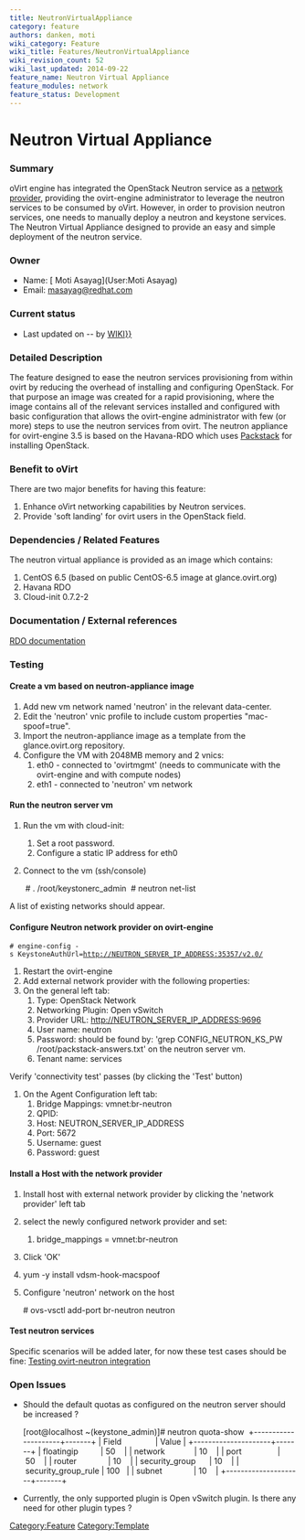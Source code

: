 ```yaml
---
title: NeutronVirtualAppliance
category: feature
authors: danken, moti
wiki_category: Feature
wiki_title: Features/NeutronVirtualAppliance
wiki_revision_count: 52
wiki_last_updated: 2014-09-22
feature_name: Neutron Virtual Appliance
feature_modules: network
feature_status: Development
---
```


# Neutron Virtual Appliance

### Summary

oVirt engine has integrated the OpenStack Neutron service as a [network provider](Features/OSN_Integration), providing the ovirt-engine administrator to leverage the neutron services to be consumed by oVirt.
However, in order to provision neutron services, one needs to manually deploy a neutron and keystone services.
The Neutron Virtual Appliance designed to provide an easy and simple deployment of the neutron service.

### Owner

*   Name: [ Moti Asayag](User:Moti Asayag)
*   Email: <masayag@redhat.com>

### Current status

*   Last updated on -- by [ WIKI}}](User:{{urlencode:{{REVISIONUSER}})

### Detailed Description

The feature designed to ease the neutron services provisioning from within ovirt by reducing the overhead of installing and configuring OpenStack.
For that purpose an image was created for a rapid provisioning, where the image contains all of the relevant services installed and configured with basic configuration that allows the ovirt-engine administrator with few (or more) steps to use the neutron services from ovirt.
The neutron appliance for ovirt-engine 3.5 is based on the Havana-RDO which uses [Packstack](https://wiki.openstack.org/wiki/Packstack) for installing OpenStack.

### Benefit to oVirt

There are two major benefits for having this feature:

1.  Enhance oVirt networking capabilities by Neutron services.
2.  Provide 'soft landing' for ovirt users in the OpenStack field.

### Dependencies / Related Features

The neutron virtual appliance is provided as an image which contains:

1.  CentOS 6.5 (based on public CentOS-6.5 image at glance.ovirt.org)
2.  Havana RDO
3.  Cloud-init 0.7.2-2

### Documentation / External references

[RDO documentation](http://openstack.redhat.com/Docs)

### Testing

#### Create a vm based on neutron-appliance image

1.  Add new vm network named 'neutron' in the relevant data-center.
2.  Edit the 'neutron' vnic profile to include custom properties "mac-spoof=true".
3.  Import the neutron-appliance image as a template from the glance.ovirt.org repository.
4.  Configure the VM with 2048MB memory and 2 vnics:
    1.  eth0 - connected to 'ovirtmgmt' (needs to communicate with the ovirt-engine and with compute nodes)
    2.  eth1 - connected to 'neutron' vm network

#### Run the neutron server vm

1.  Run the vm with cloud-init:
    1.  Set a root password.
    2.  Configure a static IP address for eth0

2.  Connect to the vm (ssh/console)

       # . /root/keystonerc_admin
       # neutron net-list

A list of existing networks should appear.

#### Configure Neutron network provider on ovirt-engine

`# engine-config -s KeystoneAuthUrl=`[`http://NEUTRON_SERVER_IP_ADDRESS:35357/v2.0/`](http://NEUTRON_SERVER_IP_ADDRESS:35357/v2.0/)

1.  Restart the ovirt-engine
2.  Add external network provider with the following properties:
3.  On the general left tab:
    1.  Type: OpenStack Network
    2.  Networking Plugin: Open vSwitch
    3.  Provider URL: <http://NEUTRON_SERVER_IP_ADDRESS:9696>
    4.  User name: neutron
    5.  Password: should be found by: 'grep CONFIG_NEUTRON_KS_PW /root/packstack-answers.txt' on the neutron server vm.
    6.  Tenant name: services

Verify 'connectivity test' passes (by clicking the 'Test' button)

1.  On the Agent Configuration left tab:
    1.  Bridge Mappings: vmnet:br-neutron
    2.  QPID:
    3.  Host: NEUTRON_SERVER_IP_ADDRESS
    4.  Port: 5672
    5.  Username: guest
    6.  Password: guest

#### Install a Host with the network provider

1.  Install host with external network provider by clicking the 'network provider' left tab
2.  select the newly configured network provider and set:
    1.  bridge_mappings = vmnet:br-neutron

3.  Click 'OK'
4.  yum -y install vdsm-hook-macspoof
5.  Configure 'neutron' network on the host

      # ovs-vsctl add-port br-neutron neutron

#### Test neutron services

Specific scenarios will be added later, for now these test cases should be fine: [Testing ovirt-neutron integration](Features/OSN_Integration#Testing)

### Open Issues

*   Should the default quotas as configured on the neutron server should be increased ?

      [root@localhost ~(keystone_admin)]# neutron quota-show 
      +---------------------+-------+
      | Field               | Value |
      +---------------------+-------+
      | floatingip          | 50    |
      | network             | 10    |
      | port                | 50    |
      | router              | 10    |
      | security_group      | 10    |
      | security_group_rule | 100   |
      | subnet              | 10    |
      +---------------------+-------+

*   Currently, the only supported plugin is Open vSwitch plugin. Is there any need for other plugin types ?

<Category:Feature> <Category:Template>
